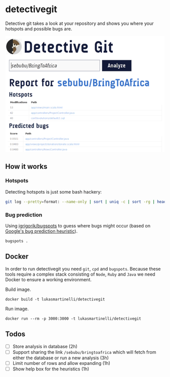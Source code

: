 # detectivegit

Detective git takes a look at your repository and shows you
where your hotspots and possible bugs are.

![Screenshot of Flinter](screenshot.png)

## How it works

### Hotspots

Detecting hotspots is just some bash hackery:

```bash
git log --pretty=format: --name-only | sort | uniq -c | sort -rg | head -n 10'
```

### Bug prediction

Using [igrigorik/bugspots](https://github.com/igrigorik/bugspots) to guess
where bugs might occur (based on [Google's bug prediction heuristic](http://google-engtools.blogspot.ch/2011/12/bug-prediction-at-google.html)).

```
bugspots .
```

## Docker

In order to run detectivegit you need `git`, `cpd` and `bugspots`.
Because these tools require a complex stack consisting of `Node`, `Ruby` and `Java`
we need Docker to ensure a working environment.

Build image.

```
docker build -t lukasmartinelli/detectivegit
```

Run image.

```
docker run --rm -p 3000:3000 -t lukasmartinelli/detectivegit
```

## Todos

- [ ] Store analysis in database (2h)
- [ ] Support sharing the link `/sebubu/bringtoafrica` which will fetch from either the database or run a new analysis (3h)
- [ ] Limit number of rows and allow expanding (1h)
- [ ] Show help box for the heuristics (1h)
